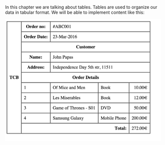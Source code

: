 In this chapter we are talking about tables. Tables are used to organize our data in tabular format.
We will be able to implement content like this:

![./images/Paragraph text on wide window](./images/task-with-tables.png)
